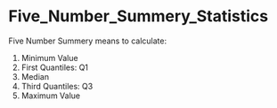 # Five_Number_Summery_Statistics
Five Number Summery means to calculate:
1. Minimum Value
2. First Quantiles: Q1
3. Median
4. Third Quantiles: Q3
5. Maximum Value
